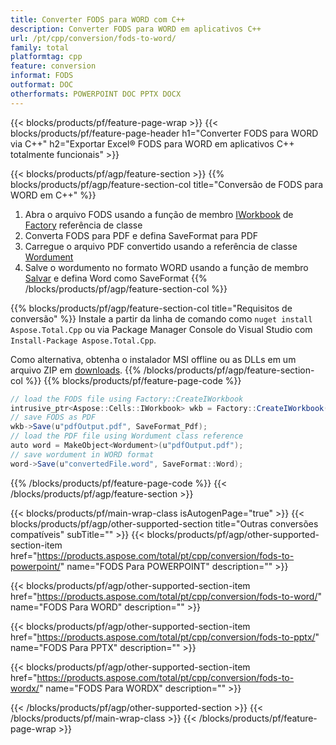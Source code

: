 ```yaml
---
title: Converter FODS para WORD com C++
description: Converter FODS para WORD em aplicativos C++
url: /pt/cpp/conversion/fods-to-word/
family: total
platformtag: cpp
feature: conversion
informat: FODS
outformat: DOC
otherformats: POWERPOINT DOC PPTX DOCX
---
```

{{< blocks/products/pf/feature-page-wrap >}}
{{< blocks/products/pf/feature-page-header h1="Converter FODS para WORD via C++" h2="Exportar Excel&reg; FODS para WORD em aplicativos C++ totalmente funcionais" >}}

{{< blocks/products/pf/agp/feature-section >}}
{{% blocks/products/pf/agp/feature-section-col title="Conversão de FODS para WORD em C++" %}}
1. Abra o arquivo FODS usando a função de membro [IWorkbook](https://reference.aspose.com/cells/cpp/class/aspose.cells.i_workbook) de [Factory](https://reference.aspose.com/cells/cpp/class/aspose.cells.factory) referência de classe
2. Converta FODS para PDF e defina SaveFormat para PDF
3. Carregue o arquivo PDF convertido usando a referência de classe [Wordument](https://reference.aspose.com/pdf/cpp/class/aspose.pdf.wordument)
4. Salve o wordumento no formato WORD usando a função de membro [Salvar](https://reference.aspose.com/pdf/cpp/class/aspose.pdf.wordument#a6383c010776212483f51cc41235924db) e defina Word como SaveFormat
{{% /blocks/products/pf/agp/feature-section-col %}}

{{% blocks/products/pf/agp/feature-section-col title="Requisitos de conversão" %}}
Instale a partir da linha de comando como ```nuget install Aspose.Total.Cpp``` ou via Package Manager Console do Visual Studio com ```Install-Package Aspose.Total.Cpp```.

Como alternativa, obtenha o instalador MSI offline ou as DLLs em um arquivo ZIP em [downloads](https://downloads.aspose.com/total/cpp).
{{% /blocks/products/pf/agp/feature-section-col %}}
{{% blocks/products/pf/feature-page-code %}}
```cs
// load the FODS file using Factory::CreateIWorkbook
intrusive_ptr<Aspose::Cells::IWorkbook> wkb = Factory::CreateIWorkbook(u"sourceFile.fods");
// save FODS as PDF
wkb->Save(u"pdfOutput.pdf", SaveFormat_Pdf);
// load the PDF file using Wordument class reference
auto word = MakeObject<Wordument>(u"pdfOutput.pdf");
// save wordument in WORD format
word->Save(u"convertedFile.word", SaveFormat::Word);
```

{{% /blocks/products/pf/feature-page-code %}}
{{< /blocks/products/pf/agp/feature-section >}}

{{< blocks/products/pf/main-wrap-class isAutogenPage="true" >}}
{{< blocks/products/pf/agp/other-supported-section title="Outras conversões compatíveis" subTitle="" >}}
{{< blocks/products/pf/agp/other-supported-section-item href="https://products.aspose.com/total/pt/cpp/conversion/fods-to-powerpoint/" name="FODS Para POWERPOINT" description="" >}}

{{< blocks/products/pf/agp/other-supported-section-item href="https://products.aspose.com/total/pt/cpp/conversion/fods-to-word/" name="FODS Para WORD" description="" >}}

{{< blocks/products/pf/agp/other-supported-section-item href="https://products.aspose.com/total/pt/cpp/conversion/fods-to-pptx/" name="FODS Para PPTX" description="" >}}

{{< blocks/products/pf/agp/other-supported-section-item href="https://products.aspose.com/total/pt/cpp/conversion/fods-to-wordx/" name="FODS Para WORDX" description="" >}}


{{< /blocks/products/pf/agp/other-supported-section >}}
{{< /blocks/products/pf/main-wrap-class >}}
{{< /blocks/products/pf/feature-page-wrap >}}